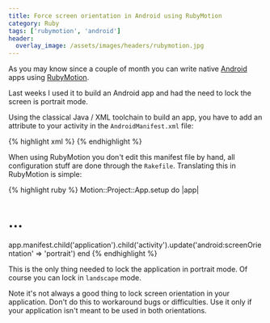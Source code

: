 ```yaml
---
title: Force screen orientation in Android using RubyMotion
category: Ruby
tags: ['rubymotion', 'android']
header:
  overlay_image: /assets/images/headers/rubymotion.jpg
---
```


As you may know since a couple of month you can write native [Android](https://www.android.com) apps using [RubyMotion](http://www.rubymotion.com).

Last weeks I used it to build an Android app and had the need to lock the screen is portrait mode.

Using the classical Java / XML toolchain to build an app, you have
to add an attribute to your activity in the `AndroidManifest.xml` file:

{% highlight xml %}
<activity android:name="MainActivity" android:label="Awesome App" android:screenOrientation="portrait" >
{% endhighlight %}

When using RubyMotion you don't edit this manifest file by hand, all
configuration stuff are done through the `Rakefile`. Translating this in
RubyMotion is simple:

{% highlight ruby %}
Motion::Project::App.setup do |app|
  # …
  app.manifest.child('application').child('activity').update('android:screenOrientation' => 'portrait')
end
{% endhighlight %}

This is the only thing needed to lock the application in portrait mode. Of course you can lock in `landscape` mode.

Note it's not always a good thing to lock screen orientation in your application. Don't do this to workaround bugs or difficulties. Use it only if
your application isn't meant to be used in both orientations.
